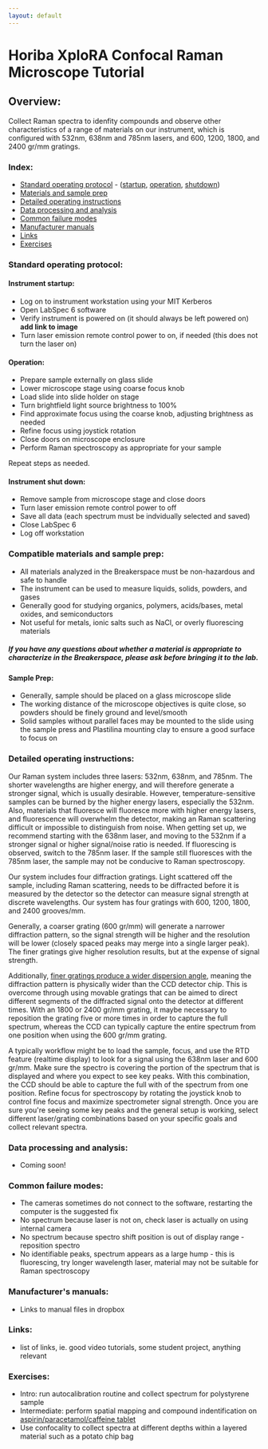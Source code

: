 ```yaml
---
layout: default
---
```

# Horiba XploRA Confocal Raman Microscope Tutorial 

## Overview:

Collect Raman spectra to idenfity compounds and observe other characteristics of a range of materials on our instrument, which is configured with 532nm, 638nm and 785nm lasers, and 600, 1200, 1800, and 2400 gr/mm gratings.

### Index:

* [Standard operating protocol](#sop) - ([startup](#startup), [operation](#operation), [shutdown](#shutdown))
* [Materials and sample prep](#materials)
* [Detailed operating instructions](#details)
* [Data processing and analysis](#data)
* [Common failure modes](#failures)
* [Manufacturer manuals](#manuals)
* [Links](#links)
* [Exercises](#exercises)

<a name="sop"></a>
### Standard operating protocol:

<a name="startup"></a> 
#### Instrument startup:


* Log on to instrument workstation using your MIT Kerberos
* Open LabSpec 6 software
* Verify instrument is powered on (it should always be left powered on) __add link to image__
* Turn laser emission remote control power to on, if needed (this does not turn the laser on)

<a name="operation"></a>
#### Operation: 

* Prepare sample externally on glass slide
* Lower microscope stage using coarse focus knob
* Load slide into slide holder on stage
* Turn brightfield light source brightness to 100%
* Find approximate focus using the coarse knob, adjusting brightness as needed
* Refine focus using joystick rotation
* Close doors on microscope enclosure
* Perform Raman spectroscopy as appropriate for your sample

Repeat steps as needed.

<a name="shutdown"></a>
####  Instrument shut down:

* Remove sample from microscope stage and close doors
* Turn laser emission remote control power to off
* Save all data (each spectrum must be indvidually selected and saved)
* Close LabSpec 6
* Log off workstation

<a name="materials"></a> 
### Compatible materials and sample prep: 

* All materials analyzed in the Breakerspace must be non-hazardous and safe to handle
* The instrument can be used to measure liquids, solids, powders, and gases
* Generally good for studying organics, polymers, acids/bases, metal oxides, and semiconductors
* Not useful for metals, ionic salts such as NaCl, or overly fluorescing materials

##### _If you have any questions about whether a material is appropriate to characterize in the Breakerspace, please ask before bringing it to the lab._

#### Sample Prep:

* Generally, sample should be placed on a glass microscope slide
* The working distance of the microscope objectives is quite close, so powders should be finely ground and level/smooth
* Solid samples without parallel faces may be mounted to the slide using the sample press and Plastilina mounting clay to ensure a good surface to focus on

<a name="details"></a> 
### Detailed operating instructions: 

Our Raman system includes three lasers: 532nm, 638nm, and 785nm. The shorter wavelengths are higher energy, and will therefore generate a stronger signal, which is usually desirable. However, temperature-sensitive samples can be burned by the higher energy lasers, especially the 532nm. Also, materials that fluoresce will fluoresce more with higher energy lasers, and fluorescence will overwhelm the detector, making an Raman scattering difficult or impossible to distinguish from noise. When getting set up, we recommend starting with the 638nm laser, and moving to the 532nm if a stronger signal or higher signal/noise ratio is needed. If fluorescing is observed, switch to the 785nm laser. If the sample still fluoresces with the 785nm laser, the sample may not be conducive to Raman spectroscopy.

Our system includes four diffraction gratings. Light scattered off the sample, including Raman scattering, needs to be diffracted before it is measured by the detector so the detector can measure signal strength at discrete wavelengths. Our system has four gratings with 600, 1200, 1800, and 2400 grooves/mm. 

Generally, a coarser grating (600 gr/mm) will generate a narrower diffraction pattern, so the signal strength will be higher and the resolution will be lower (closely spaced peaks may merge into a single larger peak). The finer gratings give higher resolution results, but at the expense of signal strength. 

Additionally, [finer gratings produce a wider dispersion angle](https://www.dropbox.com/scl/fi/0kcumhfxxhycy8b47l32d/Raman-Spectral-Resolution-Tech-Note.pdf?rlkey=321k53nqc9jn6cdqkqhpb0rzd&st=dr66nh85&dl=0), meaning the diffraction pattern is physically wider than the CCD detector chip. This is overcome through using movable gratings that can be aimed to direct different segments of the diffracted signal onto the detector at different times. With an 1800 or 2400 gr/mm grating, it maybe necessary to reposition the grating five or more times in order to capture the full spectrum, whereas the CCD can typically capture the entire spectrum from one position when using the 600 gr/mm grating. 

A typically workflow might be to load the sample, focus, and use the RTD feature (realtime display) to look for a signal using the 638nm laser and 600 gr/mm. Make sure the spectro is covering the portion of the spectrum that is displayed and where you expect to see key peaks. With this combination, the CCD should be able to capture the full with of the spectrum from one position. Refine focus for spectroscopy by rotating the joystick knob to control fine focus and maximize spectrometer signal strength. Once you are sure you're seeing some key peaks and the general setup is working, select different laser/grating combinations based on your specific goals and collect relevant spectra.

<a name="data"></a>
### Data processing and analysis:

* Coming soon!

<a name="failures"></a>
### Common failure modes:

* The cameras sometimes do not connect to the software, restarting the computer is the suggested fix
* No spectrum because laser is not on, check laser is actually on using internal camera
* No spectrum because spectro shift position is out of display range - reposition spectro
* No identifiable peaks, spectrum appears as a large hump - this is fluorescing, try longer wavelength laser, material may not be suitable for Raman spectroscopy

<a name="manuals"></a>
### Manufacturer's manuals:

* Links to manual files in dropbox

<a name="links"></a>
### Links:

* list of links, ie. good video tutorials, some student project, anything relevant

<a name="exercises"></a>
### Exercises:

* Intro: run autocalibration routine and collect spectrum for polystyrene sample
* Intermediate: perform spatial mapping and compound indentification on [aspirin/paracetamol/caffeine tablet](https://en.wikipedia.org/wiki/Aspirin/paracetamol/caffeine)
* Use confocality to collect spectra at different depths within a layered material such as a potato chip bag



